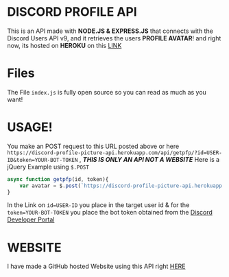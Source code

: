# DISCORD PROFILE API

This is an API made with **NODE.JS & EXPRESS.JS** that connects with the Discord Users API v9, and it retrieves the users **PROFILE AVATAR**!
and right now, its hosted on **HEROKU** on this [LINK](https://dashboard.heroku.com/apps/discord-profile-picture-api)

# Files
The File `index.js` is fully open source so you can read as much as you want!

# USAGE!
You make an POST request to this URL posted above or here `https://discord-profile-picture-api.herokuapp.com/api/getpfp/?id=USER-ID&token=YOUR-BOT-TOKEN` , *__THIS IS ONLY AN API NOT A WEBSITE__*
Here is a jQuery Example using `$.POST`
```js
async function getpfp(id, token){
	var avatar = $.post(`https://discord-profile-picture-api.herokuapp.com/api/getpfp/?id=${id}&token=${token}`));
}
```
In the Link on `id=USER-ID` you place in the target user id & for the `token=YOUR-BOT-TOKEN` you place the bot token obtained from the [Discord Developer Portal](https://discord.com/developers/applications)

# WEBSITE
I have made a GitHub hosted Website using this API right [HERE](https://samerabukhader.github.io/discord-profile-picture-grabber/)

